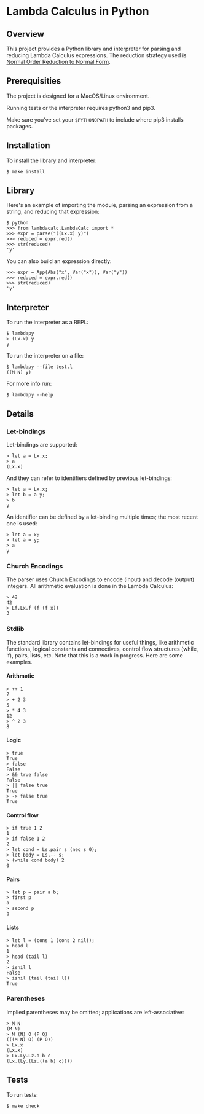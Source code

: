 # Lambda Calculus in Python

## Overview 
 
This project provides a Python library and interpreter for parsing and reducing Lambda Calculus expressions. The reduction strategy used is [Normal Order Reduction to Normal Form](https://www.itu.dk/~sestoft/papers/sestoft-lamreduce.pdf).

## Prerequisities

The project is designed for a MacOS/Linux environment.

Running tests or the interpreter requires python3 and pip3.

Make sure you've set your `$PYTHONOPATH` to include where pip3 installs packages.

## Installation

To install the library and interpreter:
```
$ make install
```

## Library

Here's an example of importing the module, parsing an expression from a string, and reducing that expression:

```
$ python
>>> from lambdacalc.LambdaCalc import *
>>> expr = parse("((Lx.x) y)")
>>> reduced = expr.red()
>>> str(reduced)
'y'
```

You can also build an expression directly:

```
>>> expr = App(Abs("x", Var("x")), Var("y"))
>>> reduced = expr.red()
>>> str(reduced)
'y'
```

## Interpreter

To run the interpreter as a REPL:
```
$ lambdapy
> (Lx.x) y
y
```

To run the interpreter on a file:
```
$ lambdapy --file test.l
((M N) y)
```

For more info run:
```
$ lambdapy --help
```

## Details

### Let-bindings

Let-bindings are supported:

```
> let a = Lx.x;
> a
(Lx.x)
```

And they can refer to identifiers defined by previous let-bindings:

```
> let a = Lx.x;
> let b = a y;
> b
y
```

An identifier can be defined by a let-binding multiple times; the most recent one is used:

```
> let a = x;
> let a = y;
> a
y
```

### Church Encodings

The parser uses Church Encodings to encode (input) and decode (output) integers. All arithmetic evaluation is
done in the Lambda Calculus:

```
> 42
42
> Lf.Lx.f (f (f x))
3
```

### Stdlib

The standard library contains let-bindings for useful things, like arithmetic functions, logical constants and connectives, 
control flow structures (while, if), pairs, lists, etc. Note that this is a work in progress. 
Here are some examples.

#### Arithmetic
```
> ++ 1
2
> + 2 3
5
> * 4 3
12
> ^ 2 3
8
```

#### Logic
```
> true
True
> false
False
> && true false
False
> || false true
True
> -> false true
True
```

#### Control flow
```
> if true 1 2
1
> if false 1 2
2
> let cond = Ls.pair s (neq s 0);
> let body = Ls.-- s;
> (while cond body) 2
0
```

#### Pairs
```
> let p = pair a b;
> first p
a
> second p
b
````

#### Lists
```
> let l = (cons 1 (cons 2 nil));
> head l
1
> head (tail l)
2
> isnil l
False
> isnil (tail (tail l))
True
```

### Parentheses

Implied parentheses may be omitted; applications are left-associative:

```
> M N
(M N)
> M (N) O (P Q)
(((M N) O) (P Q))
> Lx.x
(Lx.x)
> Lx.Ly.Lz.a b c
(Lx.(Ly.(Lz.((a b) c))))
```

## Tests
To run tests:
```
$ make check
```

